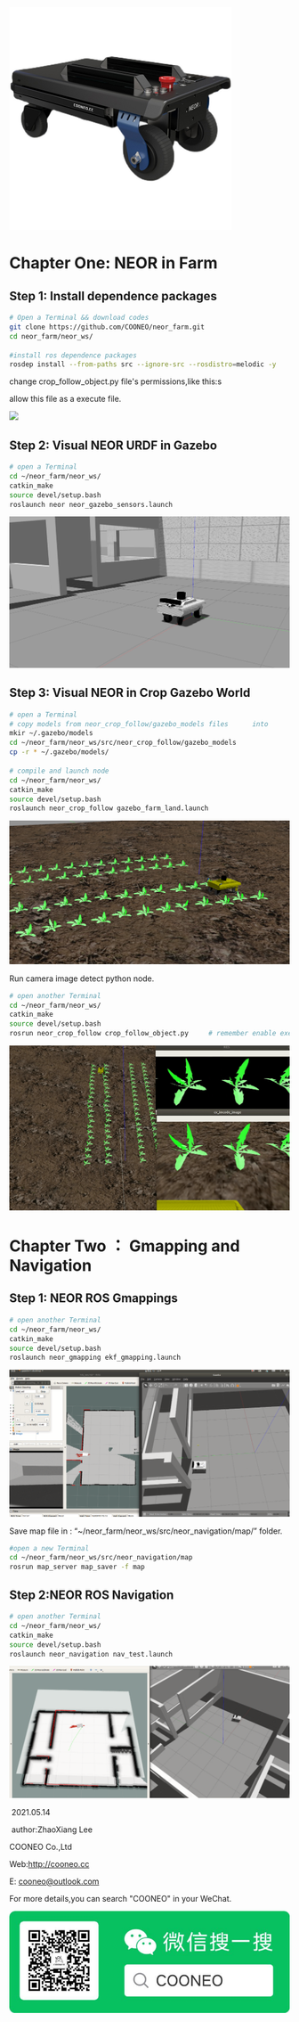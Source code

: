 <img src="images/neor.jpg" style="zoom:50%;" />

# Chapter One: NEOR in Farm

## Step 1: Install dependence packages

```bash
# Open a Terminal && download codes
git clone https://github.com/COONEO/neor_farm.git
cd neor_farm/neor_ws/ 

#install ros dependence packages
rosdep install --from-paths src --ignore-src --rosdistro=melodic -y
```

change crop_follow_object.py file's permissions,like this:s

allow this file as a execute file.

![](/home/lee/neor_farm/images/change_permission.png)



## Step 2: Visual NEOR URDF in Gazebo

```bash
# open a Terminal
cd ~/neor_farm/neor_ws/
catkin_make
source devel/setup.bash
roslaunch neor neor_gazebo_sensors.launch
```

![](images/visual_neor_in_gazebo.png)



## Step 3: Visual NEOR in Crop Gazebo World 

```bash
# open a Terminal
# copy models from neor_crop_follow/gazebo_models files      into         .gazebo/models folder.
mkir ~/.gazebo/models
cd ~/neor_farm/neor_ws/src/neor_crop_follow/gazebo_models
cp -r * ~/.gazebo/models/

# compile and launch node
cd ~/neor_farm/neor_ws/
catkin_make
source devel/setup.bash
roslaunch neor_crop_follow gazebo_farm_land.launch
```

![](images/visual_crop_gazebo_world.png)



Run camera image detect python node.

```bash
# open another Terminal
cd ~/neor_farm/neor_ws/
catkin_make
source devel/setup.bash
rosrun neor_crop_follow crop_follow_object.py     # remember enable execute permission
```

![](images/crop_follow.png)



# Chapter Two ： Gmapping and Navigation

## Step 1: NEOR ROS Gmappings

```bash
# open another Terminal
cd ~/neor_farm/neor_ws/
catkin_make
source devel/setup.bash
roslaunch neor_gmapping ekf_gmapping.launch
```

![](images/neor_gmapping.png)

Save map file in : “~/neor_farm/neor_ws/src/neor_navigation/map/” folder.

```bash
#open a new Terminal
cd ~/neor_farm/neor_ws/src/neor_navigation/map
rosrun map_server map_saver -f map
```



## Step 2:NEOR ROS Navigation

```bash
# open another Terminal
cd ~/neor_farm/neor_ws/
catkin_make
source devel/setup.bash
roslaunch neor_navigation nav_test.launch 
```

![](images/neor_navigation.png)



​																												2021.05.14     

​																											author:ZhaoXiang Lee

COONEO Co.,Ltd

Web:http://cooneo.cc

E: cooneo@outlook.com



For more details,you can search "COONEO" in your WeChat.

![](images/COONEO_wechat.jpg)




